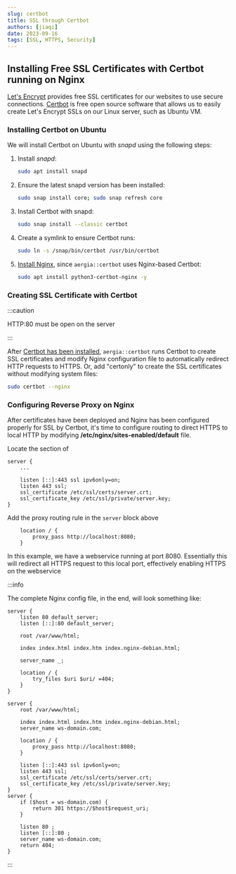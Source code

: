 ```yaml
---
slug: certbot
title: SSL through Certbot
authors: [jiaqi]
date: 2023-09-16
tags: [SSL, HTTPS, Security]
---
```


Installing Free SSL Certificates with Certbot running on Nginx
--------------------------------------------------------------

[Let's Encrypt](https://qubitpi.github.io/letsencrypt-website/) provides free SSL certificates for our websites to use 
secure connections. [Certbot](https://certbot.eff.org/) is free open source software that allows us to easily create 
Let's Encrypt SSLs on our Linux server, such as Ubuntu VM.

### Installing Certbot on Ubuntu

We will install Certbot on Ubuntu with _snapd_ using the following steps:

1. Install _snapd_:

   ```bash
   sudo apt install snapd
   ```

2. Ensure the latest snapd version has been installed:

   ```bash
   sudo snap install core; sudo snap refresh core
   ```

3. Install Certbot with snapd:

   ```bash
   sudo snap install --classic certbot
   ```

4. Create a symlink to ensure Certbot runs:

   ```bash
   sudo ln -s /snap/bin/certbot /usr/bin/certbot
   ```

5. [Install Nginx](https://stackoverflow.com/a/64571090/14312712), since `aergia::certbot` uses Nginx-based Certbot:

   ```bash
   sudo apt install python3-certbot-nginx -y
   ```

### Creating SSL Certificate with Certbot

:::caution

HTTP:80 must be open on the server

:::

After [Certbot has been installed](#install-certbot), `aergia::certbot` runs Certbot to create SSL certificates and
modify Nginx configuration file to automatically redirect HTTP requests to HTTPS. Or, add "certonly" to create the SSL
certificates without modifying system files:

```bash
sudo certbot --nginx
```

### Configuring Reverse Proxy on Nginx

After certificates have been deployed and Nginx has been configured properly for SSL by Certbot, it's time to configure
routing to direct HTTPS to local HTTP by modifying **/etc/nginx/sites-enabled/default** file.

Locate the section of

```text
server {
    ...

    listen [::]:443 ssl ipv6only=on;
    listen 443 ssl;
    ssl_certificate /etc/ssl/certs/server.crt;
    ssl_certificate_key /etc/ssl/private/server.key;
}
```

Add the proxy routing rule in the `server` block above

```text
    location / {
        proxy_pass http://localhost:8080;
    }
```

In this example, we have a webservice running at port 8080. Essentially this will redirect all HTTPS request to this
local port, effectively enabling HTTPS on the webservice

:::info

The complete Nginx config file, in the end, will look something like:

```text
server {
    listen 80 default_server;
    listen [::]:80 default_server;

    root /var/www/html;

    index index.html index.htm index.nginx-debian.html;

    server_name _;

    location / {
        try_files $uri $uri/ =404;
    }
}

server {
    root /var/www/html;

    index index.html index.htm index.nginx-debian.html;
    server_name ws-domain.com;

    location / {
        proxy_pass http://localhost:8080;
    }

    listen [::]:443 ssl ipv6only=on;
    listen 443 ssl;
    ssl_certificate /etc/ssl/certs/server.crt;
    ssl_certificate_key /etc/ssl/private/server.key;
}
server {
    if ($host = ws-domain.com) {
        return 301 https://$host$request_uri;
    }

    listen 80 ;
    listen [::]:80 ;
    server_name ws-domain.com;
    return 404;
}
```

:::
